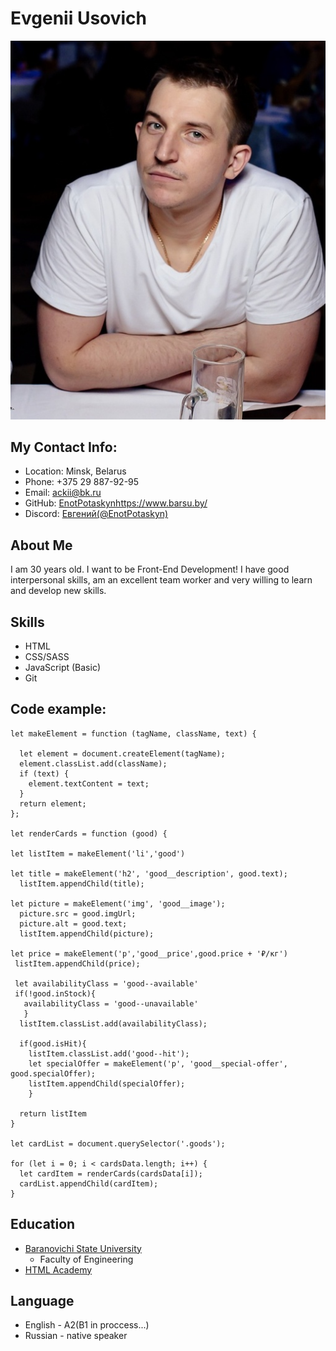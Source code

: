 # Evgenii Usovich

![my Photo](1.jpg)

## My Contact Info:
* Location: Minsk, Belarus
* Phone: +375 29 887-92-95
* Email: ackii@bk.ru
* GitHub: [EnotPotaskyn](https://github.com/EnotPotaskyn)https://www.barsu.by/
* Discord: [Евгений(@EnotPotaskyn)](ackii#3886)

## About Me

I am 30 years old. I want to be Front-End Development! I have good interpersonal skills, am an excellent team worker and very willing to learn and develop new skills.

## Skills
* HTML
* CSS/SASS
* JavaScript (Basic)
* Git

## Code example:

```
let makeElement = function (tagName, className, text) {
  
  let element = document.createElement(tagName);
  element.classList.add(className);
  if (text) {
    element.textContent = text;
  }
  return element;
};

let renderCards = function (good) {

let listItem = makeElement('li','good')

let title = makeElement('h2', 'good__description', good.text);
  listItem.appendChild(title);
  
let picture = makeElement('img', 'good__image');
  picture.src = good.imgUrl;
  picture.alt = good.text;
  listItem.appendChild(picture);

let price = makeElement('p','good__price',good.price + '₽/кг')
 listItem.appendChild(price);
 
 let availabilityClass = 'good--available'
 if(!good.inStock){
   availabilityClass = 'good--unavailable'
   }
  listItem.classList.add(availabilityClass);
  
  if(good.isHit){
    listItem.classList.add('good--hit');
    let specialOffer = makeElement('p', 'good__special-offer', good.specialOffer);
    listItem.appendChild(specialOffer);
    }
    
  return listItem
}

let cardList = document.querySelector('.goods');

for (let i = 0; i < cardsData.length; i++) {
  let cardItem = renderCards(cardsData[i]);
  cardList.appendChild(cardItem);
}
```
## Education
* [Baranovichi State University](https://www.barsu.by/)
     - Faculty of Engineering
* [HTML Academy](https://htmlacademy.ru/)

## Language
+ English - A2(B1 in proccess...)
+ Russian - native speaker
